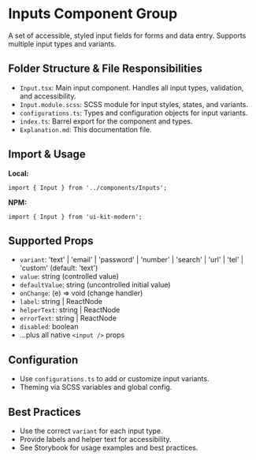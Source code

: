 # Inputs Component Group

A set of accessible, styled input fields for forms and data entry. Supports multiple input types and variants.

## Folder Structure & File Responsibilities

- `Input.tsx`: Main input component. Handles all input types, validation, and accessibility.
- `Input.module.scss`: SCSS module for input styles, states, and variants.
- `configurations.ts`: Types and configuration objects for input variants.
- `index.ts`: Barrel export for the component and types.
- `Explanation.md`: This documentation file.

## Import & Usage

**Local:**

```tsx
import { Input } from '../components/Inputs';
```

**NPM:**

```tsx
import { Input } from 'ui-kit-modern';
```

## Supported Props

- `variant`: 'text' | 'email' | 'password' | 'number' | 'search' | 'url' | 'tel' | 'custom' (default: 'text')
- `value`: string (controlled value)
- `defaultValue`: string (uncontrolled initial value)
- `onChange`: (e) => void (change handler)
- `label`: string | ReactNode
- `helperText`: string | ReactNode
- `errorText`: string | ReactNode
- `disabled`: boolean
- ...plus all native `<input />` props

## Configuration

- Use `configurations.ts` to add or customize input variants.
- Theming via SCSS variables and global config.

## Best Practices

- Use the correct `variant` for each input type.
- Provide labels and helper text for accessibility.
- See Storybook for usage examples and best practices.
